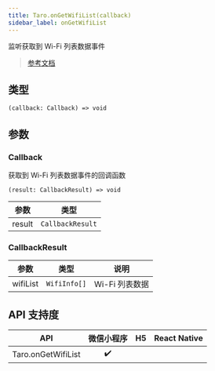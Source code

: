 ```yaml
---
title: Taro.onGetWifiList(callback)
sidebar_label: onGetWifiList
---
```


监听获取到 Wi-Fi 列表数据事件

> [参考文档](https://developers.weixin.qq.com/miniprogram/dev/api/device/wifi/wx.onGetWifiList.html)

## 类型

```tsx
(callback: Callback) => void
```

## 参数

### Callback

获取到 Wi-Fi 列表数据事件的回调函数

```tsx
(result: CallbackResult) => void
```

<table>
  <thead>
    <tr>
      <th>参数</th>
      <th>类型</th>
    </tr>
  </thead>
  <tbody>
    <tr>
      <td>result</td>
      <td><code>CallbackResult</code></td>
    </tr>
  </tbody>
</table>

### CallbackResult

<table>
  <thead>
    <tr>
      <th>参数</th>
      <th>类型</th>
      <th>说明</th>
    </tr>
  </thead>
  <tbody>
    <tr>
      <td>wifiList</td>
      <td><code>WifiInfo[]</code></td>
      <td>Wi-Fi 列表数据</td>
    </tr>
  </tbody>
</table>

## API 支持度

|        API         | 微信小程序 | H5 | React Native |
|:------------------:|:-----:|:--:|:------------:|
| Taro.onGetWifiList |  ✔️   |    |              |
